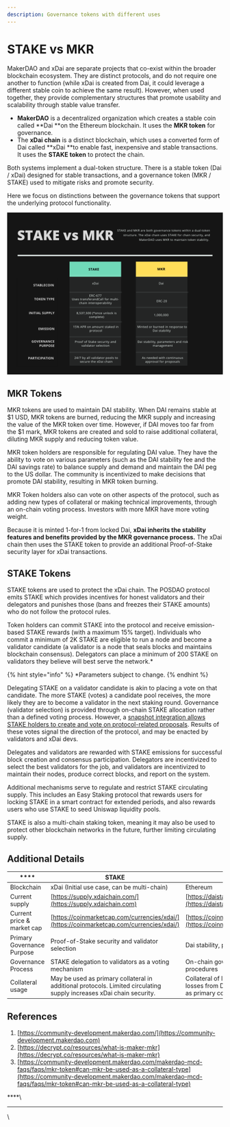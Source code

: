```yaml
---
description: Governance tokens with different uses
---
```


# STAKE vs MKR

MakerDAO and xDai are separate projects that co-exist within the broader blockchain ecosystem. They are distinct protocols, and do not require one another to function (while xDai is created from Dai, it could leverage a different stable coin to achieve the same result). However, when used together, they provide complementary structures that promote usability and scalability through stable value transfer.&#x20;

* **MakerDAO** is a decentralized organization which creates a stable coin called **Dai **on the Ethereum blockchain. It uses the **MKR token** for governance.
* The **xDai chain** is a distinct blockchain, which uses a converted form of Dai called **xDai **to enable fast, inexpensive and stable transactions.  It uses the **STAKE token** to protect the chain.  &#x20;

Both systems implement a dual-token structure.  There is a stable token (Dai / xDai) designed for stable transactions, and a governance token (MKR / STAKE) used to mitigate risks and promote security. &#x20;

Here we focus on distinctions between the governance tokens that support the underlying protocol functionality.

![](../../../.gitbook/assets/STAKE-v-MKR.png)

## **MKR Tokens**

MKR tokens are used to maintain DAI stability. When DAI remains stable at $1 USD, MKR tokens are burned, reducing the MKR supply and increasing the value of the MKR token over time. However, if DAI moves too far from the $1 mark, MKR tokens are created and sold to raise additional collateral, diluting MKR supply and reducing token value.&#x20;

MKR token holders are responsible for regulating DAI value. They have the ability to vote on various parameters (such as the DAI stability fee and the DAI savings rate) to balance supply and demand and maintain the DAI peg to the US dollar. The community is incentivized to make decisions that promote DAI stability, resulting in MKR token burning.

MKR Token holders also can vote on other aspects of the protocol, such as adding new types of collateral or making technical improvements, through an on-chain voting process. Investors with more MKR have more voting weight.

Because it is minted 1-for-1 from locked Dai, **xDai inherits the stability features and benefits provided by the MKR governance process.**  The xDai chain then uses the STAKE token to provide an additional Proof-of-Stake security layer for xDai transactions.

## **STAKE Tokens**

STAKE tokens are used to protect the xDai chain. The POSDAO protocol emits STAKE which provides incentives for honest validators and their delegators and punishes those (bans and freezes their STAKE amounts) who do not follow the protocol rules.&#x20;

Token holders can commit STAKE into the protocol and receive emission-based STAKE rewards (with a maximum 15% target). Individuals who commit a minimum of 2K STAKE are eligible to run a node and become a validator candidate (a validator is a node that seals blocks and maintains blockchain consensus).  Delegators can place a minimum of 200 STAKE on validators they believe will best serve the network.\*&#x20;

{% hint style="info" %}
\*Parameters subject to change.
{% endhint %}

Delegating STAKE on a validator candidate is akin to placing a vote on that candidate.  The more STAKE (votes) a candidate pool receives, the more likely they are to become a validator in the next staking round. Governance (validator selection) is provided through on-chain STAKE allocation rather than a defined voting process. However, a [snapshot integration allows STAKE holders to create and vote on protocol-related proposals](../../../for-users/governance/stake-weighted-voting/). Results of these votes signal the direction of the protocol, and may be enacted by validators and xDai devs.

Delegates and validators are rewarded with STAKE emissions for successful block creation and consensus participation. Delegators are incentivized to select the best validators for the job, and validators are incentivized to maintain their nodes, produce correct blocks, and report on the system.

Additional mechanisms serve to regulate and restrict STAKE circulating supply. This includes an Easy Staking protocol that rewards users for locking STAKE in a smart contract for extended periods, and also rewards users who use STAKE to seed Uniswap liquidity pools.&#x20;

STAKE is also a multi-chain staking token, meaning it may also be used to protect other blockchain networks in the future, further limiting circulating supply.

## **Additional Details**

| ****                       | **STAKE**                                                                                                            | **MKR**                                                                                                             |
| -------------------------- | -------------------------------------------------------------------------------------------------------------------- | ------------------------------------------------------------------------------------------------------------------- |
| Blockchain                 | xDai (Initial use case, can be multi-chain)                                                                          | Ethereum                                                                                                            |
| Current supply             | [https://supply.xdaichain.com/](https://supply.xdaichain.com)                                                        | [https://daistats.com/#/](https://daistats.com/#/)                                                                  |
| Current price & market cap | [https://coinmarketcap.com/currencies/xdai/](https://coinmarketcap.com/currencies/xdai/)                             | [https://coinmarketcap.com/currencies/maker/](https://coinmarketcap.com/currencies/maker/)                          |
| Primary Governance Purpose | Proof-of-Stake security and validator selection                                                                      | Dai stability, parameters and risk management                                                                       |
| Governance Process         | STAKE delegation to validators as a voting mechanism                                                                 | On-chain governance and executive voting procedures                                                                 |
| Collateral usage           | May be used as primary collateral in additional protocols. Limited circulating supply increases xDai chain security. | Collateral of last resort to absorb possible losses from Dai creation. Not advisable for use as primary collateral. |

## **References**

1. [https://community-development.makerdao.com/](https://community-development.makerdao.com)
2. [https://decrypt.co/resources/what-is-maker-mkr](https://decrypt.co/resources/what-is-maker-mkr)
3. [https://community-development.makerdao.com/makerdao-mcd-faqs/faqs/mkr-token#can-mkr-be-used-as-a-collateral-type](https://community-development.makerdao.com/makerdao-mcd-faqs/faqs/mkr-token#can-mkr-be-used-as-a-collateral-type)

****\
****

\
